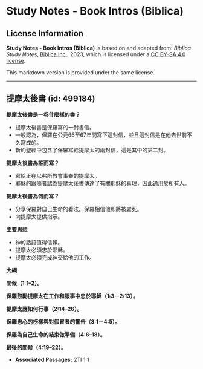 # Study Notes - Book Intros (Biblica)

## License Information

**Study Notes - Book Intros (Biblica)** is based on and adapted from: _Biblica Study Notes_, [Biblica Inc.](https://www.biblica.com/), 2023, which is licensed under a [CC BY-SA 4.0 license](https://creativecommons.org/licenses/by-sa/4.0/legalcode.en).

This markdown version is provided under the same license.



--------------------------------

## 提摩太後書 (id: 499184)

**提摩太後書是一卷什麼樣的書？**

* 提摩太後書是保羅寫的一封書信。
* 一般認為，保羅在公元66至67年間寫下這封信，並且這封信是在他去世前不久寫成的。
* 新約聖經中包含了保羅寫給提摩太的兩封信，這是其中的第二封。

**提摩太後書為誰而寫？**

* 寫給正在以弗所教會事奉的提摩太。
* 耶穌的跟隨者認為提摩太後書傳達了有關耶穌的真理，因此適用於所有人。

**提摩太後書為何而寫？**

* 分享保羅對自己生命的看法。保羅相信他即將被處死。
* 向提摩太提供指示。

**主要思想**

* 神的話語值得信賴。
* 提摩太必須忠於耶穌。
* 提摩太必須完成神交給他的工作。

**大綱**

**問候（1:1–2）。**

**保羅鼓勵提摩太在工作和服事中忠於耶穌（1:3－2:13）。**

**提摩太應如何行事（2:14–26）。**

**保羅忠心的榜樣與對假冒者的警告（3:1－4:5）。**

**保羅為自己生命的結束做準備（4:6–18）。**

**最後的問候（4:19–22）。**

* **Associated Passages:** 2TI 1:1

